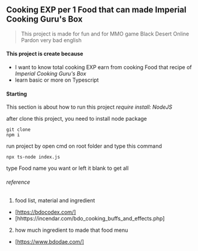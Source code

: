 ## Cooking EXP per 1 Food that can made **Imperial Cooking Guru's Box**

> This project is made for fun and for MMO game Black Desert Online
> Pardon very bad english

#### This project is create because

- I want to know total cooking EXP earn from cooking Food that recipe of _Imperial Cooking Guru's Box_
- learn basic or more on Typescript

#### Starting

This section is about how to run this project
_require install: NodeJS_

after clone this project, you need to install node package

```
git clone
npm i
```

run project by open cmd on root folder and type this command

```
npx ts-node index.js
```

type Food name you want or left it blank to get all

###### reference

1. food list, material and ingredient

- [https://bdocodex.com/]
- [hhttps://incendar.com/bdo_cooking_buffs_and_effects.php]

2. how much ingredient to made that food menu

- [https://www.bdodae.com/]
